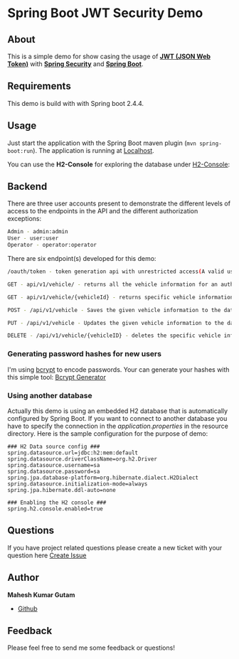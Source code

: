 # Spring Boot JWT Security Demo

## About
This is a simple demo for show casing the usage of **[JWT (JSON Web Token)](https://jwt.io)** with **[Spring Security](https://spring.io/projects/spring-security)** and
**[Spring Boot](https://spring.io/projects/spring-boot)**.

## Requirements
This demo is build with with Spring boot 2.4.4.

## Usage
Just start the application with the Spring Boot maven plugin (`mvn spring-boot:run`). The application is
running at [Localhost](http://localhost:8080/spring-boot-jwt-security).

You can use the **H2-Console** for exploring the database under [H2-Console](http://localhost:8080/spring-boot-jwt-security/h2-console):


## Backend
There are three user accounts present to demonstrate the different levels of access to the endpoints in
the API and the different authorization exceptions:

```bash
Admin - admin:admin
User - user:user
Operator - operator:operator
```

There are six endpoint(s) developed for this demo:

```bash
/oauth/token - token generation api with unrestricted access(A valid username and password should be passed in the request body for attaining JWT token with specific Authority)

GET - api/v1/vehicle/ - returns all the vehicle information for an authenticated user (a valid JWT token must be present in the request header). Any user can with authority ('ROLE_USER', 'ROLE_ADMIN', 'ROLE_OPERATOR') can access this API

GET - api/v1/vehicle/{vehicleId} - returns specific vehicle information with id for an authenticated user (a valid JWT token must be present in the request header). Any user can with authority ('ROLE_USER', 'ROLE_ADMIN', 'ROLE_OPERATOR') can access this API

POST - /api/v1/vehicle - Saves the given vehicle information to the database for an authenticated user (a valid JWT token must be present in the request header). Only Users with with 'ROLE_USER' and 'ROLE_ADMIN' authorities can perform this action.

PUT - /api/v1/vehicle - Updates the given vehicle information to the database for an authenticated user (a valid JWT token must be present in the request header). Only Users with 'ROLE_USER' and 'ROLE_ADMIN' authorities can perform this action.

DELETE - /api/v1/vehicle/{vehicleID} - deletes the specific vehicle information with id from the database for an authenticated user (a valid JWT token must be present in the request header). Only Users with 'ROLE_ADMIN' authority can perform this action.

```

### Generating password hashes for new users

I'm using [bcrypt](https://en.wikipedia.org/wiki/Bcrypt) to encode passwords. Your can generate your hashes with this simple 
tool: [Bcrypt Generator](https://www.bcrypt-generator.com)

### Using another database

Actually this demo is using an embedded H2 database that is automatically configured by Spring Boot. If you want to connect 
to another database you have to specify the connection in the *application.properties* in the resource directory. Here is the sample configuration for the purpose of demo:

```
### H2 Data source config ###
spring.datasource.url=jdbc:h2:mem:default
spring.datasource.driverClassName=org.h2.Driver
spring.datasource.username=sa
spring.datasource.password=sa
spring.jpa.database-platform=org.hibernate.dialect.H2Dialect
spring.datasource.initialization-mode=always
spring.jpa.hibernate.ddl-auto=none

### Enabling the H2 console ### 
spring.h2.console.enabled=true

```

## Questions
If you have project related questions please create a new ticket with your question here [Create Issue](https://github.com/MaheshIare/spring-boot-jwt-security/issues)


## Author

**Mahesh Kumar Gutam**

* [Github](https://github.com/MaheshIare)

## Feedback
Please feel free to send me some feedback or questions!